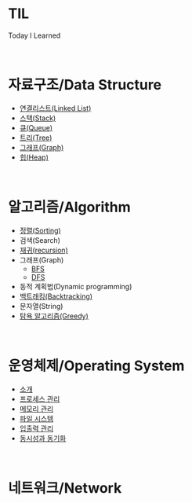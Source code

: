 # TIL
Today I Learned

<br>

# 자료구조/Data Structure 
- [연결리스트(Linked List)](./DataStructure/LinkedList/LinkedList.md)
- [스택(Stack)](./DataStructure/Stack/Stack.md)
- [큐(Queue)](./DataStructure/Queue/Queue.md)
- [트리(Tree)](./DataStructure/Tree/Tree.md)
- [그래프(Graph)](./DataStructure/Graph/Graph.md)
- [힙(Heap)](./DataStructure/Heap/Heap.md)

<br>

# 알고리즘/Algorithm
- [정렬(Sorting)](./Algorithm/Sorting/Sorting.md)
- 검색(Search)
- [재귀(recursion)](./Algorithm/Recursion/Recursion.md)
- 그래프(Graph)
    - [BFS](./Algorithm/Graph/BFS/BFS.md)
    - [DFS](./Algorithm/Graph/DFS/DFS.md)
- 동적 계획법(Dynamic programming)
- [백트래킹(Backtracking)](./Algorithm/Backtracking/Backtracking.md)
- 문자열(String)
- [탐욕 알고리즘(Greedy)](./Algorithm/Greedy/Greedy.md)

<br>

# 운영체제/Operating System
- [소개](./OperatingSystem/Intro.md)
- [프로세스 관리](./OperatingSystem/process.md)
- [메모리 관리](./OperatingSystem/memory.md)
- [파일 시스템](./OperatingSystem/fileSystem.md)
- [입출력 관리](./OperatingSystem/IOmanagement.md)
- [동시성과 동기화](./OperatingSystem/synchronization.md)

<br>

# 네트워크/Network
